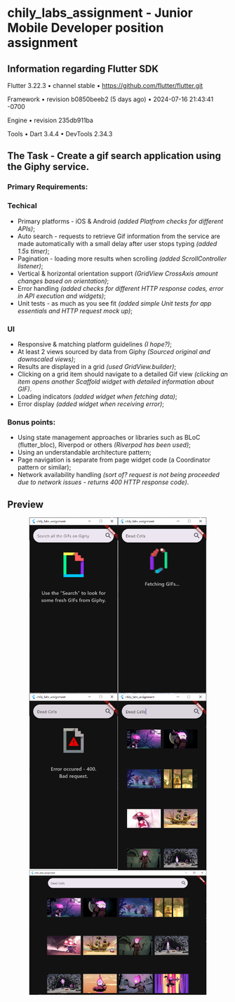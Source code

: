 # chily_labs_assignment - Junior Mobile Developer position assignment

## Information regarding Flutter SDK
Flutter 3.22.3 • channel stable • https://github.com/flutter/flutter.git

Framework • revision b0850beeb2 (5 days ago) • 2024-07-16 21:43:41 -0700

Engine • revision 235db911ba

Tools • Dart 3.4.4 • DevTools 2.34.3

## The Task - Create a gif search application using the Giphy service.

### Primary Requirements:

### Techical
- Primary platforms - iOS & Android _(added Platfrom checks for different APIs)_;
- Auto search - requests to retrieve Gif information from the service are made automatically with a small delay after user stops typing _(added 1.5s timer)_;
- Pagination - loading more results when scrolling _(added ScrollController listener)_;
- Vertical & horizontal orientation support _(GridView CrossAxis amount changes based on orientation)_;
- Error handling _(added checks for different HTTP response codes, error in API execution and widgets)_;
- Unit tests - as much as you see fit _(added simple Unit tests for app essentials and HTTP request mock up)_;

### UI
- Responsive & matching platform guidelines _(I hope?)_;
- At least 2 views sourced by data from Giphy _(Sourced original and downscaled views)_;
- Results are displayed in a grid _(used GridView.builder)_;
- Clicking on a grid item should navigate to a detailed Gif view _(clicking an item opens another Scaffold widget with detailed information about GIF)_.
- Loading indicators _(added widget when fetching data)_;
- Error display _(added widget when receiving error)_;

### Bonus points:
- Using state management approaches or libraries such as BLoC (flutter_bloc), Riverpod or others _(Riverpod has been used)_;
- Using an understandable architecture pattern;
- Page navigation is separate from page widget code (a Coordinator pattern or similar);
- Network availability handling _(sort of? request is not being proceeded due to network issues - returns 400 HTTP response code)_.

## Preview

<div style="display: flex; justify-content: center; flex-wrap:wrap;">
    <img alt="Image of app landing page" src='assets/readme_images/App_landing_page.png' width="40%" height="40%"/>
    <img alt="Image of app data fetching page" src='assets/readme_images/App_fetching.png' width="40%" height="40%"/>
    <img alt="Image of app error page" src='assets/readme_images/App_error.png' width="40%" height="40%"/>
    <img alt="Image of app page with data (portrait)" src='assets/readme_images/App_success.png' width="40%" height="40%"/>
    <img alt="Image of app page with data (landscape)" src='assets/readme_images/App_success_landscape.png' width="80%" height="80%"/>
</div>

